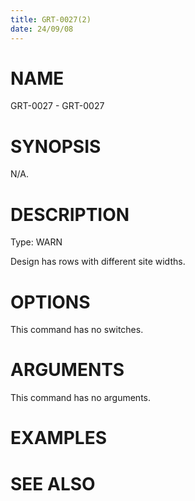 ```yaml
---
title: GRT-0027(2)
date: 24/09/08
---
```


# NAME

GRT-0027 - GRT-0027

# SYNOPSIS

N/A.

# DESCRIPTION

Type: WARN

Design has rows with different site widths.

# OPTIONS

This command has no switches.

# ARGUMENTS

This command has no arguments.

# EXAMPLES

# SEE ALSO
